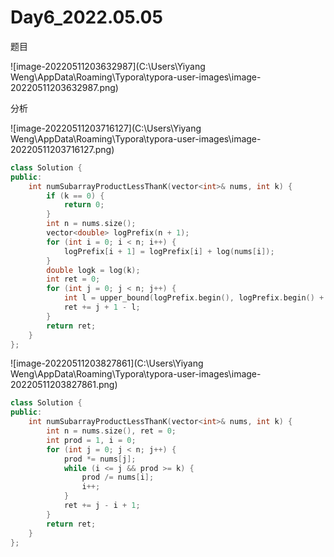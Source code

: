 # Day6_2022.05.05

题目

![image-20220511203632987](C:\Users\Yiyang Weng\AppData\Roaming\Typora\typora-user-images\image-20220511203632987.png)

分析

![image-20220511203716127](C:\Users\Yiyang Weng\AppData\Roaming\Typora\typora-user-images\image-20220511203716127.png)

```C++
class Solution {
public:
    int numSubarrayProductLessThanK(vector<int>& nums, int k) {
        if (k == 0) {
            return 0;
        }
        int n = nums.size();
        vector<double> logPrefix(n + 1);
        for (int i = 0; i < n; i++) {
            logPrefix[i + 1] = logPrefix[i] + log(nums[i]);
        }
        double logk = log(k);
        int ret = 0;
        for (int j = 0; j < n; j++) {
            int l = upper_bound(logPrefix.begin(), logPrefix.begin() + j + 1, logPrefix[j + 1] - log(k) + 1e-10) - logPrefix.begin();
            ret += j + 1 - l;
        }
        return ret;
    }
};
```

![image-20220511203827861](C:\Users\Yiyang Weng\AppData\Roaming\Typora\typora-user-images\image-20220511203827861.png)

```c++
class Solution {
public:
    int numSubarrayProductLessThanK(vector<int>& nums, int k) {
        int n = nums.size(), ret = 0;
        int prod = 1, i = 0;
        for (int j = 0; j < n; j++) {
            prod *= nums[j];
            while (i <= j && prod >= k) {
                prod /= nums[i];
                i++;
            }
            ret += j - i + 1;
        }
        return ret;
    }
};
```

